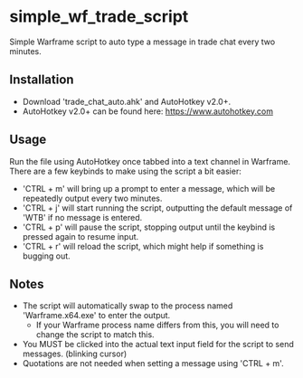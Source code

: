 # simple_wf_trade_script
Simple Warframe script to auto type a message in trade chat every two minutes.

## Installation
- Download 'trade_chat_auto.ahk' and AutoHotkey v2.0+. 
- AutoHotkey v2.0+ can be found here: 
https://www.autohotkey.com

## Usage
Run the file using AutoHotkey once tabbed into a text channel in Warframe. There are a few keybinds to make using the script a bit easier:
- 'CTRL + m' will bring up a prompt to enter a message, which will be repeatedly output every two minutes.
- 'CTRL + j' will start running the script, outputting the default message of 'WTB' if no message is entered.
- 'CTRL + p' will pause the script, stopping output until the keybind is pressed again to resume input.
- 'CTRL + r' will reload the script, which might help if something is bugging out.

## Notes
- The script will automatically swap to the process named 'Warframe.x64.exe' to enter the output.
  - If your Warframe process name differs from this, you will need to change the script to match this.
- You MUST be clicked into the actual text input field for the script to send messages. (blinking cursor)
- Quotations are not needed when setting a message using 'CTRL + m'.

